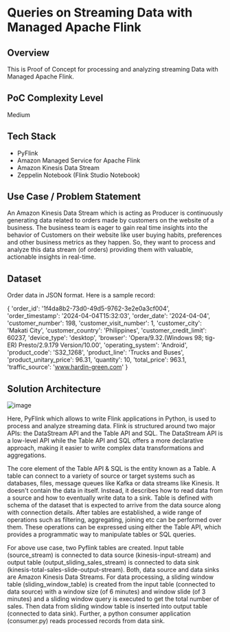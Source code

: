# Queries on Streaming Data with Managed Apache Flink 

## Overview
This is Proof of Concept for processing and analyzing streaming Data with Managed Apache Flink.

## PoC Complexity Level
Medium

## Tech Stack
- PyFlink
- Amazon Managed Service for Apache Flink
- Amazon Kinesis Data Stream
- Zeppelin Notebook (Flink Studio Notebook)

## Use Case / Problem Statement
An Amazon Kinesis Data Stream which is acting as Producer is continuously generating data related to orders made by customers on the website of a business. The business team is eager to gain real time insights into the behavior of Customers on their website like user buying habits, preferences and other business metrics as they happen. So, they want to process and analyze this data stream (of orders) providing them with valuable, actionable insights in real-time.

## Dataset
Order data in JSON format. Here is a sample record:

{
    'order_id': '1f4da8b2-73d0-49d5-9762-3e2e0a3cf004', 
    'order_timestamp': '2024-04-04T15:32:03', 
    'order_date': '2024-04-04', 
    'customer_number': 198, 
    'customer_visit_number': 1,
    'customer_city': 'Makati City', 
    'customer_country': 'Philippines',
    'customer_credit_limit': 60237,
    'device_type': 'desktop', 
    'browser': 'Opera/9.32.(Windows 98; tig-ER) Presto/2.9.179 Version/10.00', 
    'operating_system': 'Android', 
    'product_code': 'S32_1268', 
    'product_line': 'Trucks and Buses',
    'product_unitary_price': 96.31, 
    'quantity': 10, 
    'total_price': 963.1,
    'traffic_source': 'www.hardin-green.com'
}

## Solution Architecture
![image](https://github.com/user-attachments/assets/10e6320f-09c6-4267-b122-5ceff2c4b4cc)

Here, PyFlink which allows to write Flink applications in Python, is used to process and analyze streaming data. Flink is structured around two major APIs: the DataStream API and the Table API and SQL. The DataStream API is a low-level API while the Table API and SQL offers a more declarative approach, making it easier to write complex data transformations and aggregations.

The core element of the Table API & SQL is the entity known as a Table. A table can connect to a variety of source or target systems such as databases, files, message queues like Kafka or data streams like Kinesis. It doesn't contain the data in itself. Instead, it describes how to read data from a source and how to eventually write data to a sink. Table is defined with schema of the dataset that is expected to arrive from the data source along with connection details. After tables are established, a wide range of operations such as filtering, aggregating, joining etc can be performed over them. These operations can be expressed using either the Table API, which provides a programmatic way to manipulate tables or SQL queries.

For above use case, two Pyflink tables are created. Input table (source_stream) is connected to data source (kinesis-input-stream) and output table (output_sliding_sales_stream) is connected to data sink (kinesis-total-sales-slide-output-stream). Both, data source and data sinks are Amazon Kinesis Data Streams. For data processing, a sliding window table (sliding_window_table) is created from the input table (connected to data source) with a window size (of 6 minutes) and window slide (of 3 minutes) and a sliding window query is executed to get the total number of sales. Then data from sliding window table is inserted into output table (connected to data sink). Further, a python consumer application (consumer.py) reads processed records from data sink.

